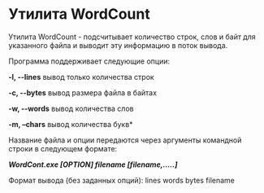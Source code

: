 # Утилита WordCount

Утилита WordCount - подсчитывает количество строк, слов и байт для указанного файла и выводит эту информацию в поток вывода.

Программа поддерживает следующие опции:

**-l, --lines** вывод только количества строк

**-c, --bytes** вывод размера файла в байтах

**-w, --words** вывод количества слов

**-m, –chars** вывод количества букв*

Название файла и опции передаются через аргументы командной строки в следующем формате:

_**WordCont.exe [OPTION] filename [filename,.....]**_

Формат вывода (без заданных опций):
  lines words bytes filename
